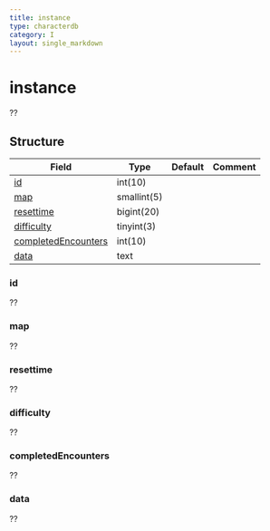 ```yaml
---
title: instance
type: characterdb
category: I
layout: single_markdown
---
```


# instance
??

## Structure

Field                                       | Type        | Default | Comment
------------------------------------------- | ----------- | ------- | -------
[id](#id)                                   | int(10)     |         |        
[map](#map)                                 | smallint(5) |         |        
[resettime](#resettime)                     | bigint(20)  |         |        
[difficulty](#difficulty)                   | tinyint(3)  |         |        
[completedEncounters](#completedEncounters) | int(10)     |         |        
[data](#data)                               | text        |         |        

### id

??

### map

??

### resettime

??

### difficulty

??

### completedEncounters

??

### data

??